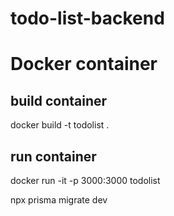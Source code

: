# todo-list-backend

# Docker container
## build container
docker build -t todolist .
## run container
docker run -it -p 3000:3000 todolist

npx prisma migrate dev